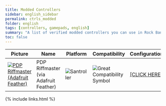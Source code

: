```yaml
---
title: Modded Controllers
sidebar: english_sidebar
permalink: ctrls_modded
folder: english
tags: [controllers, gamepads, english]
summary: "A list of verified modded controllers you can use in Rock Band 3 in RPCS3."
toc: false
---
```


| Picture | Name | Platform | Compatibility | Configuration |
|--|--|--|--|--|
|[![PDP Riffmaster (Adafruit Feather)](https://rb3pc.milohax.org/images/instruments/list/gtrriff.png)](https://rb3pc.milohax.org/ctrls_mod_riffada "PDP Riffmaster") | PDP Riffmaster (via Adafruit Feather) | ![Santroller](https://rb3pc.milohax.org/images/instruments/plat/santroller.png) | ![Great Compatibility Symbol](https://rb3pc.milohax.org/images/instruments/compat/great.png) |[[CLICK HERE]](https://rb3pc.milohax.org/ctrls_mod_riffada) |

{% include links.html %}